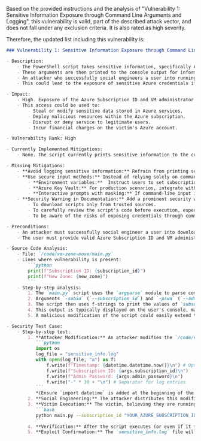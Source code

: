 Based on the provided instructions and the analysis of "Vulnerability 1: Sensitive Information Exposure through Command Line Arguments and Logging", this vulnerability is valid, part of the described attack vector, and does not fall under any exclusion criteria. It is also rated as high severity.

Therefore, the updated list including this vulnerability is:

```markdown
### Vulnerability 1: Sensitive Information Exposure through Command Line Arguments and Logging

- Description:
    - The PowerShell script takes sensitive information, specifically Azure Subscription ID and VM administrator password, as command-line arguments.
    - These arguments are then printed to the console output for informational purposes.
    - An attacker who successfully social engineers a user into running a modified version of this script can alter the script to log these command-line arguments to a file, send them over a network, or simply observe the user's screen or command history.
    - This could lead to the exposure of sensitive Azure credentials if a malicious actor gains access to these logs, network traffic, screen recordings, or command history.

- Impact:
    - High. Exposure of the Azure Subscription ID and VM administrator password can grant an attacker unauthorized access to the victim's Azure subscription.
    - This access could be used to:
        - Steal or modify sensitive data stored in Azure services.
        - Deploy malicious resources within the Azure subscription.
        - Disrupt or deny service to legitimate users.
        - Incur financial charges on the victim's Azure account.

- Vulnerability Rank: High

- Currently Implemented Mitigations:
    - None. The script currently prints sensitive information to the console without any masking or secure handling.

- Missing Mitigations:
    - **Avoid logging sensitive information:** Refrain from printing sensitive information like subscription IDs and passwords to the console output. If logging is necessary for debugging, implement secure logging practices that mask or encrypt sensitive data.
    - **Use secure input methods:** Instead of relying solely on command-line arguments for sensitive data, consider using more secure input methods such as:
        - **Environment variables:**  Instruct users to set subscription ID and passwords as environment variables instead of passing them directly as command-line arguments. These are less likely to be inadvertently logged in command history.
        - **Azure Key Vault:** For production scenarios, integrate with Azure Key Vault to securely retrieve and manage sensitive credentials.  However, this might be overly complex for sample scripts.
        - **Interactive prompts with masking:** If command-line input is required, use secure input prompts that mask the password as it is typed, and avoid echoing the subscription ID back to the console.
    - **Security Warning in Documentation:** Add a prominent security warning in the `README.md` file, advising users:
        - To download scripts only from trusted sources.
        - To carefully review the script's code before execution, especially when it involves providing sensitive credentials.
        - To be aware of the risks of exposing credentials through command-line arguments and console output.

- Preconditions:
    - An attacker must successfully social engineer a user into downloading and executing a modified version of the `main.py` script.
    - The user must provide valid Azure Subscription ID and VM administrator password as command-line arguments when running the script.

- Source Code Analysis:
    - File: `/code/vm-zone-move/main.py`
    - Lines where vulnerability is present:
        ```python
        print(f"Subscription ID: {subscription_id}")
        print(f"New Zone: {new_zone}")
        ```
    - Step-by-step analysis:
        1. The `main.py` script uses the `argparse` module to parse command-line arguments.
        2. Arguments `-subid` (`--subscription_id`) and `-pswd` (`--admin_password`) are defined to accept the Azure subscription ID and administrator password respectively.
        3. The script then uses f-strings to print the values of `subscription_id` and other arguments to the standard output using `print()`.
        4. This output is typically displayed on the user's console, making the sensitive `subscription_id` visible and potentially loggable in command history.
        5. A malicious modification of the script could easily extend this to log these arguments to a file or transmit them elsewhere without the user's explicit consent, if the user is tricked into running the modified script.

- Security Test Case:
    - Step-by-step test:
        1. **Attacker Modification:** An attacker modifies the `/code/vm-zone-move/main.py` script to log command-line arguments to a file. Add the following lines after `args = parser.parse_args()` in `main.py`:
           ```python
           import os
           log_file = "sensitive_info.log"
           with open(log_file, "a") as f:
               f.write(f"Timestamp: {datetime.datetime.now()}\n") # Optional timestamp
               f.write(f"Subscription ID: {args.subscription_id}\n")
               f.write(f"Admin Password: {args.admin_password}\n")
               f.write("-" * 30 + "\n") # Separator for log entries
           ```
           *(Ensure `import datetime` is added at the beginning of the file if using timestamp)*
        2. **Social Engineering:** The attacker distributes this modified `main.py` script, perhaps through a phishing email or a compromised website, tricking a user into downloading and using it.
        3. **Victim Execution:** The victim, believing they are running a legitimate script, executes the modified `main.py` with their Azure subscription details and admin password from their command line:
           ```bash
           python main.py --subscription_id "YOUR_AZURE_SUBSCRIPTION_ID" --old_vm_name "victimvm" --new_vm_name "recoveredvm" --resource_group_name "victim-rg" --admin_password "P@$$wOrd"
           ```
        4. **Verification:** After the script executes (or even if it fails), the attacker (or the victim, if they are security conscious) checks for the log file named `sensitive_info.log` in the same directory where `main.py` was executed.
        5. **Exploit Confirmation:** The `sensitive_info.log` file will contain the victim's Azure Subscription ID and Admin Password in plaintext, demonstrating successful sensitive information exposure due to the insecure handling of command-line arguments and potential for malicious logging.